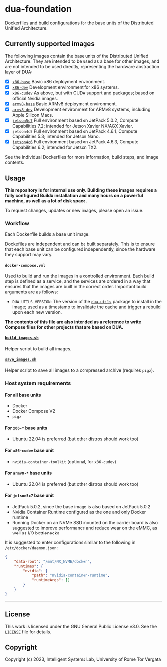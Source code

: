 # dua-foundation

Dockerfiles and build configurations for the base units of the Distributed Unified Architecture.

## Currently supported images

The following images contain the base units of the Distributed Unified Architecture. They are intended to be used as a base for other images, and are not intended to be used directly, representing the hardware abstraction layer of DUA:

- [x] [`x86-base`](Dockerfile.x86-base) Basic x86 deployment environment.
- [x] [`x86-dev`](Dockerfile.x86-dev) Development environment for x86 systems.
- [x] [`x86-cudev`](Dockerfile.x86-cudev) As above, but with CUDA support and packages; based on official Nvidia images.
- [x] [`armv8-base`](Dockerfile.armv8-base) Basic ARMv8 deployment environment.
- [x] [`armv8-dev`](Dockerfile.armv8-dev) Development environment for ARMv8 systems, including Apple Silicon Macs.
- [x] [`jetson5c7`](Dockerfile.jetson5c7) Full environment based on JetPack 5.0.2, Compute Capabilities 7.2; intended for Jetson Xavier NX/AGX Xavier.
- [x] [`jetson4c5`](Dockerfile.jetson4c5) Full environment based on JetPack 4.6.1, Compute Capabilities 5.3; intended for Jetson Nano.
- [x] [`jetson4c6`](Dockerfile.jetson4c6) Full environment based on JetPack 4.6.3, Compute Capabilities 6.2; intended for Jetson TX2.

See the individual Dockerfiles for more information, build steps, and image contents.

## Usage

**This repository is for internal use only. Building these images requires a fully configured Buildx installation and many hours on a powerful machine, as well as a lot of disk space.**

To request changes, updates or new images, please open an issue.

### Workflow

Each Dockerfile builds a base unit image.

Dockefiles are independent and can be built separately. This is to ensure that each base unit can be configured independently, since the hardware they support may vary.

#### [`docker-compose.yml`](docker-compose.yml)

Used to build and run the images in a controlled environment. Each build step is defined as a service, and the services are ordered in a way that ensures that the images are built in the correct order. Important build arguments are as follows:

- `DUA_UTILS_VERSION`: The version of the [`dua-utils`](https://github.com/IntelligentSystemsLabUTV/dua-utils) package to install in the image; used as a timestamp to invalidate the cache and trigger a rebuild upon each new version.

**The contents of this file are also intended as a reference to write Compose files for other projects that are based on DUA.**

#### [`build_images.sh`](build_images.sh)

Helper script to build all images.

#### [`save_images.sh`](save_images.sh)

Helper script to save all images to a compressed archive (requires `pigz`).

### Host system requirements

#### For all base units

- Docker
- Docker Compose V2
- `pigz`

#### For `x86-*` base units

- Ubuntu 22.04 is preferred (but other distros should work too)

#### For `x86-cudev` base unit

- `nvidia-container-toolkit` (optional, for `x86-cudev`)

#### For `armv8-*` base units

- Ubuntu 22.04 is preferred (but other distros should work too)

#### For `jetson5c7` base unit

- JetPack 5.0.2, since the base image is also based on JetPack 5.0.2
- Nvidia Container Runtime configured as the one and only Docker runtime
- Running Docker on an NVMe SSD mounted on the carrier board is also suggested to improve performance and reduce wear on the eMMC, as well as I/O bottlenecks

It is suggested to enter configurations similar to the following in `/etc/docker/daemon.json`:

```json
{
    "data-root": "/mnt/NX_NVME/docker",
    "runtimes": {
        "nvidia": {
            "path": "nvidia-container-runtime",
            "runtimeArgs": []
        }
    }
}
```

---

## License

This work is licensed under the GNU General Public License v3.0. See the [`LICENSE`](LICENSE) file for details.

## Copyright

Copyright (c) 2023, Intelligent Systems Lab, University of Rome Tor Vergata
